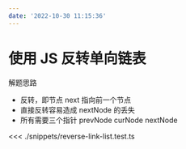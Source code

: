 ```yaml
---
date: '2022-10-30 11:15:36'
---
```


# 使用 JS 反转单向链表

解题思路

- 反转，即节点 next 指向前一个节点
- 直接反转容易造成 nextNode 的丢失
- 所有需要三个指针 prevNode curNode nextNode

<<< ./snippets/reverse-link-list.test.ts
